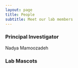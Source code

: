 ```yaml
---
layout: page
title: People
subtitle: Meet our lab members
---
```


### Principal Investigator
Nadya Mamoozadeh


### Lab Mascots

